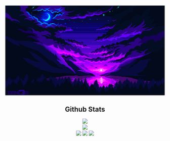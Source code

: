 <p align = "center">
  <img src="https://github.com/ChristopherBenton145/ChristopherBenton145/blob/main/images/github-background.gif" />
</p>

<h2 align="center">Github Stats</h2>
  
<p align="center">
  <img  src = "https://github-readme-stats.vercel.app/api?username=ChristopherBenton145&show_icons=true&theme=radical&line_height=25">
  <br />
  <img  src="https://github-readme-streak-stats.herokuapp.com/?user=ChristopherBenton145&show_icons=true&locale=en&layout=compact&theme=radical&line_height=0" />
  </br />
  <img src="https://badges.pufler.dev/visits/ritik307/ritik307"/> 
  <img src="https://badges.pufler.dev/years/ritik307"/>
  <img src="https://badges.pufler.dev/commits/monthly/ritik307" />
</p>

